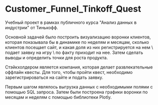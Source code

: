 # Customer_Funnel_Tinkoff_Quest

Учебный проект в рамках публичного курса "Анализ данных в индустрии" от Тинькофф.

Основной задачей было построить визуализацию воронки клиентов, которая показывала бы в динамике по неделям и месяцам, сколько клиентов посещает сайт, и какая доля из них регистрируется на нем \ подает заявку на игру \ по факту приходит на нее. 
Затем сделать выводы и определить точки для роста продукта. 

Стэйкхолдером является компания, которая делает развлекательные оффлайн квесты. Для того, чтобы пройти квест, необходимо зарегистрироваться на сайте и подать заявку.
 
Первым шагом являлось выгрузка данных с необходимыми полями с помощью SQL запроса. Затем были построена графики воронки по месяцам и неделям с помощью библиотеки Plotly. 

